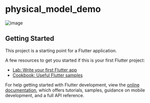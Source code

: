 # physical_model_demo

![image](https://github.com/shaoting0730/Flutter_learn_demo/blob/master/%E5%9F%BA%E7%A1%80Widget/physical_model_demo/result.png) <br/>

## Getting Started

This project is a starting point for a Flutter application.

A few resources to get you started if this is your first Flutter project:

- [Lab: Write your first Flutter app](https://docs.flutter.dev/get-started/codelab)
- [Cookbook: Useful Flutter samples](https://docs.flutter.dev/cookbook)

For help getting started with Flutter development, view the
[online documentation](https://docs.flutter.dev/), which offers tutorials,
samples, guidance on mobile development, and a full API reference.
